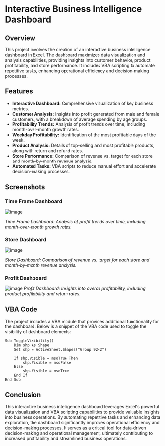 # Interactive Business Intelligence Dashboard

## Overview

This project involves the creation of an interactive business intelligence dashboard in Excel. The dashboard maximizes data visualization and analysis capabilities, providing insights into customer behavior, product profitability, and store performance. It includes VBA scripting to automate repetitive tasks, enhancing operational efficiency and decision-making processes.

## Features

- **Interactive Dashboard:** Comprehensive visualization of key business metrics.
- **Customer Analysis:** Insights into profit generated from male and female customers, with a breakdown of average spending by age groups.
- **Profitability Trends:** Analysis of profit trends over time, including month-over-month growth rates.
- **Weekday Profitability:** Identification of the most profitable days of the week.
- **Product Analysis:** Details of top-selling and most profitable products, along with return and refund rates.
- **Store Performance:** Comparison of revenue vs. target for each store and month-by-month revenue analysis.
- **Automated Tasks:** VBA scripts to reduce manual effort and accelerate decision-making processes.

## Screenshots

### Time Frame Dashboard

![image](https://github.com/tushar11720/Excel-Interactive-Business-Intelligence-Dashboard/assets/132842128/70ee0bb6-567a-45a7-a443-de7d2a42c61b)

*Time Frame Dashboard: Analysis of profit trends over time, including month-over-month growth rates.*

### Store Dashboard

![image](https://github.com/tushar11720/Excel-Interactive-Business-Intelligence-Dashboard/assets/132842128/a7c31a8b-8e8e-4c35-a6eb-cba6e8aef958)

*Store Dashboard: Comparison of revenue vs. target for each store and month-by-month revenue analysis.*

### Profit Dashboard

![image](https://github.com/tushar11720/Excel-Interactive-Business-Intelligence-Dashboard/assets/132842128/aab97aaf-8d37-4fdd-83d2-a376e3bc2a44)
*Profit Dashboard: Insights into overall profitability, including product profitability and return rates.*

## VBA Code

The project includes a VBA module that provides additional functionality for the dashboard. Below is a snippet of the VBA code used to toggle the visibility of dashboard elements:

```vba
Sub ToggleVisibility()
    Dim shp As Shape
    Set shp = ActiveSheet.Shapes("Group 9242")

    If shp.Visible = msoTrue Then
        shp.Visible = msoFalse
    Else
        shp.Visible = msoTrue
    End If
End Sub
```

## Conclusion

This interactive business intelligence dashboard leverages Excel's powerful data visualization and VBA scripting capabilities to provide valuable insights into business operations. By automating repetitive tasks and enhancing data exploration, the dashboard significantly improves operational efficiency and decision-making processes. It serves as a critical tool for data-driven decision-making and operational management, ultimately contributing to increased profitability and streamlined business operations.
